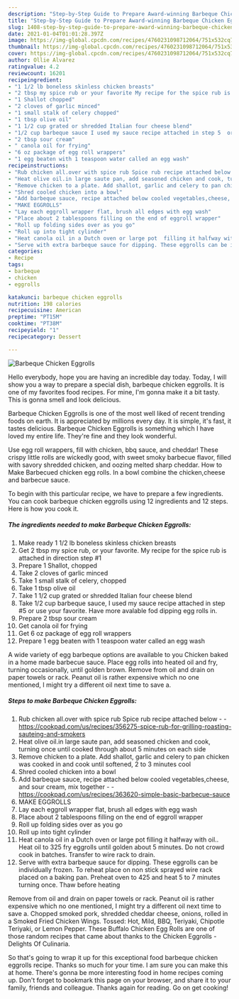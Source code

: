 ```yaml
---
description: "Step-by-Step Guide to Prepare Award-winning Barbeque Chicken Eggrolls"
title: "Step-by-Step Guide to Prepare Award-winning Barbeque Chicken Eggrolls"
slug: 1408-step-by-step-guide-to-prepare-award-winning-barbeque-chicken-eggrolls
date: 2021-01-04T01:01:28.397Z
image: https://img-global.cpcdn.com/recipes/4760231098712064/751x532cq70/barbeque-chicken-eggrolls-recipe-main-photo.jpg
thumbnail: https://img-global.cpcdn.com/recipes/4760231098712064/751x532cq70/barbeque-chicken-eggrolls-recipe-main-photo.jpg
cover: https://img-global.cpcdn.com/recipes/4760231098712064/751x532cq70/barbeque-chicken-eggrolls-recipe-main-photo.jpg
author: Ollie Alvarez
ratingvalue: 4.2
reviewcount: 16201
recipeingredient:
- "1 1/2 lb boneless skinless chicken breasts"
- "2 tbsp my spice rub or your favorite My recipe for the spice rub is attached in direction step 1"
- "1 Shallot chopped"
- "2 cloves of garlic minced"
- "1 small stalk of celery chopped"
- "1 tbsp olive oil"
- "1 1/2 cup grated or shredded Italian four cheese blend"
- "1/2 cup barbeque sauce I used my sauce recipe attached in step 5  or use your favorite Have more avalable fod dipping egg rolls in"
- "2 tbsp sour cream"
- " canola oil for frying"
- "6 oz package of egg roll wrappers"
- "1 egg beaten with 1 teaspoon water called an egg wash"
recipeinstructions:
- "Rub chicken all.over with spice rub Spice rub recipe attached below  https://cookpad.com/us/recipes/356275-spice-rub-for-grilling-roasting-sauteing-and-smokers"
- "Heat olive oil.in large saute pan, add seasoned chicken and cook, turning once until cooked through about 5 minutes on each side"
- "Remove chicken to a plate. Add shallot, garlic and celery to pan chicken was cooked in and cook until softened,  2 to 3 minutes cool"
- "Shred cooled chicken into a bowl"
- "Add barbeque sauce, recipe attached below cooled vegetables,cheese, and sour cream, mix together  https://cookpad.com/us/recipes/363620-simple-basic-barbecue-sauce"
- "MAKE EGGROLLS"
- "Lay each eggroll wrapper flat, brush all edges with egg wash"
- "Place about 2 tablespoons filling on the end of eggroll wrapper"
- "Roll up folding sides over as you go"
- "Roll up into tight cylinder"
- "Heat canola oil in a Dutch oven or large pot  filling it halfway with oil..  Heat oil to 325 fry eggrolls until golden about 5 minutes. Do not crowd  cook in batches. Transfer to wire rack to drain."
- "Serve with extra barbeque sauce for dipping. These eggrolls can be individually frozen. To reheat place on non stick sprayed wire rack placed on a baking pan. Preheat oven to 425  and heat 5 to 7 minutes turning once. Thaw before heating"
categories:
- Recipe
tags:
- barbeque
- chicken
- eggrolls

katakunci: barbeque chicken eggrolls 
nutrition: 198 calories
recipecuisine: American
preptime: "PT15M"
cooktime: "PT38M"
recipeyield: "1"
recipecategory: Dessert

---
```



![Barbeque Chicken Eggrolls](https://img-global.cpcdn.com/recipes/4760231098712064/751x532cq70/barbeque-chicken-eggrolls-recipe-main-photo.jpg)

Hello everybody, hope you are having an incredible day today. Today, I will show you a way to prepare a special dish, barbeque chicken eggrolls. It is one of my favorites food recipes. For mine, I'm gonna make it a bit tasty. This is gonna smell and look delicious.

Barbeque Chicken Eggrolls is one of the most well liked of recent trending foods on earth. It is appreciated by millions every day. It is simple, it's fast, it tastes delicious. Barbeque Chicken Eggrolls is something which I have loved my entire life. They're fine and they look wonderful.

Use egg roll wrappers, fill with chicken, bbq sauce, and cheddar! These crispy little rolls are wickedly good, with sweet smoky barbecue flavor, filled with savory shredded chicken, and oozing melted sharp cheddar. How to Make Barbecued chicken egg rolls. In a bowl combine the chicken,cheese and barbecue sauce.


To begin with this particular recipe, we have to prepare a few ingredients. You can cook barbeque chicken eggrolls using 12 ingredients and 12 steps. Here is how you cook it.

<!--inarticleads1-->

##### The ingredients needed to make Barbeque Chicken Eggrolls:

1. Make ready 1 1/2 lb boneless skinless chicken breasts
1. Get 2 tbsp my spice rub, or your favorite. My recipe for the spice rub is attached in direction step #1
1. Prepare 1 Shallot, chopped
1. Take 2 cloves of garlic minced
1. Take 1 small stalk of celery, chopped
1. Take 1 tbsp olive oil
1. Take 1 1/2 cup grated or shredded Italian four cheese blend
1. Take 1/2 cup barbeque sauce, I used my sauce recipe attached in step #5  or use your favorite. Have more avalable fod dipping egg rolls in.
1. Prepare 2 tbsp sour cream
1. Get  canola oil for frying
1. Get 6 oz package of egg roll wrappers
1. Prepare 1 egg beaten with 1 teaspoon water called an egg wash


A wide variety of egg barbeque options are available to you Chicken baked in a home made barbecue sauce. Place egg rolls into heated oil and fry, turning occasionally, until golden brown. Remove from oil and drain on paper towels or rack. Peanut oil is rather expensive which no one mentioned, I might try a different oil next time to save a. 

<!--inarticleads2-->

##### Steps to make Barbeque Chicken Eggrolls:

1. Rub chicken all.over with spice rub Spice rub recipe attached below -  - https://cookpad.com/us/recipes/356275-spice-rub-for-grilling-roasting-sauteing-and-smokers
1. Heat olive oil.in large saute pan, add seasoned chicken and cook, turning once until cooked through about 5 minutes on each side
1. Remove chicken to a plate. Add shallot, garlic and celery to pan chicken was cooked in and cook until softened,  2 to 3 minutes cool
1. Shred cooled chicken into a bowl
1. Add barbeque sauce, recipe attached below cooled vegetables,cheese, and sour cream, mix together -  - https://cookpad.com/us/recipes/363620-simple-basic-barbecue-sauce
1. MAKE EGGROLLS
1. Lay each eggroll wrapper flat, brush all edges with egg wash
1. Place about 2 tablespoons filling on the end of eggroll wrapper
1. Roll up folding sides over as you go
1. Roll up into tight cylinder
1. Heat canola oil in a Dutch oven or large pot  filling it halfway with oil..  Heat oil to 325 fry eggrolls until golden about 5 minutes. Do not crowd  cook in batches. Transfer to wire rack to drain.
1. Serve with extra barbeque sauce for dipping. These eggrolls can be individually frozen. To reheat place on non stick sprayed wire rack placed on a baking pan. Preheat oven to 425  and heat 5 to 7 minutes turning once. Thaw before heating


Remove from oil and drain on paper towels or rack. Peanut oil is rather expensive which no one mentioned, I might try a different oil next time to save a. Chopped smoked pork, shredded cheddar cheese, onions, rolled in a Smoked Fried Chicken Wings. Tossed: Hot, Mild, BBQ, Teriyaki, Chipotle Teriyaki, or Lemon Pepper. These Buffalo Chicken Egg Rolls are one of those random recipes that came about thanks to the Chicken Eggrolls - Delights Of Culinaria. 

So that's going to wrap it up for this exceptional food barbeque chicken eggrolls recipe. Thanks so much for your time. I am sure you can make this at home. There's gonna be more interesting food in home recipes coming up. Don't forget to bookmark this page on your browser, and share it to your family, friends and colleague. Thanks again for reading. Go on get cooking!
